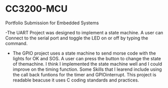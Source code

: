 # CC3200-MCU
Portfolio Submission for Embedded Systems


-The UART Project was designed to implement a state machine. A user can Connect to the serial port and toggle the LED on or off by typing the command.

- The GPIO project uses a state machine to send morse code with the lights for OK and SOS. A user can press the button to change the state of themachine. 
I think I implemented the state machine well and I could improve on the timing function. 
Some Skills that I learend include using the call back funtions for the timer and GPIOinterrupt. 
This project is readable beacuse it uses C coding standards and practices.
